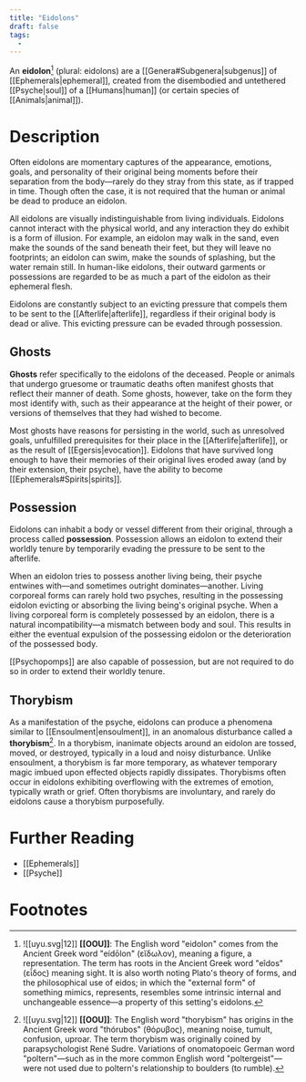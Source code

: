 ```yaml
---
title: "Eidolons"
draft: false
tags:
  - 
---
```


An **eidolon**[^eid] (plural: eidolons) are a [[Genera#Subgenera|subgenus]] of [[Ephemerals|ephemeral]], created from the disembodied and untethered [[Psyche|soul]] of a [[Humans|human]] (or certain species of [[Animals|animal]]). 

# Description
Often eidolons are momentary captures of the appearance, emotions, goals, and personality of their original being moments before their separation from the body—rarely do they stray from this state, as if trapped in time. Though often the case, it is not required that the human or animal be dead to produce an eidolon. 

All eidolons are visually indistinguishable from living individuals. Eidolons cannot interact with the physical world, and any interaction they do exhibit is a form of illusion. For example, an eidolon may walk in the sand, even make the sounds of the sand beneath their feet, but they will leave no footprints; an eidolon can swim, make the sounds of splashing, but the water remain still. In human-like eidolons, their outward garments or possessions are regarded to be as much a part of the eidolon as their ephemeral flesh.

Eidolons are constantly subject to an evicting pressure that compels them to be sent to the [[Afterlife|afterlife]], regardless if their original body is dead or alive. This evicting pressure can be evaded through possession.

## Ghosts
**Ghosts** refer specifically to the eidolons of the deceased. People or animals that undergo gruesome or traumatic deaths often manifest ghosts that reflect their manner of death. Some ghosts, however, take on the form they most identify with, such as their appearance at the height of their power, or versions of themselves that they had wished to become.

Most ghosts have reasons for persisting in the world, such as unresolved goals, unfulfilled prerequisites for their place in the [[Afterlife|afterlife]], or as the result of [[Egersis|evocation]]. Eidolons that have survived long enough to have their memories of their original lives eroded away (and by their extension, their psyche), have the ability to become [[Ephemerals#Spirits|spirits]].

## Possession
Eidolons can inhabit a body or vessel different from their original, through a process called **possession**. Possession allows an eidolon to extend their worldly tenure by temporarily evading the pressure to be sent to the afterlife.

When an eidolon tries to possess another living being, their psyche entwines with—and sometimes outright dominates—another. Living corporeal forms can rarely hold two psyches, resulting in the possessing eidolon evicting or absorbing the living being's original psyche. When a living corporeal form is completely possessed by an eidolon, there is a natural incompatibility—a mismatch between body and soul. This results in either the eventual expulsion of the possessing eidolon or the deterioration of the possessed body.

[[Psychopomps]] are also capable of possession, but are not required to do so in order to extend their worldly tenure.

## Thorybism
As a manifestation of the psyche, eidolons can produce a phenomena similar to [[Ensoulment|ensoulment]], in an anomalous disturbance called a **thorybism**[^thor]. In a thorybism, inanimate objects around an eidolon are tossed, moved, or destroyed, typically in a loud and noisy disturbance. Unlike ensoulment, a thorybism is far more temporary, as whatever temporary magic imbued upon effected objects rapidly dissipates. Thorybisms often occur in eidolons exhibiting overflowing with the extremes of emotion, typically wrath or grief. Often thorybisms are involuntary, and rarely do eidolons cause a thorybism purposefully.

# Further Reading
- [[Ephemerals]]
- [[Psyche]]

# Footnotes
[^eid]: ![[uyu.svg|12]] **[[OOU]]**: The English word "eidolon" comes from the Ancient Greek word "eídōlon" (εἴδωλον), meaning a figure, a representation. The term has roots in the Ancient Greek word "eîdos" (εἶδος) meaning sight. It is also worth noting Plato's theory of forms, and the philosophical use of eidos; in which the "external form" of something mimics, represents, resembles some intrinsic internal and unchangeable essence—a property of this setting's eidolons.

[^thor]:![[uyu.svg|12]] **[[OOU]]**: The English word "thorybism" has origins in the Ancient Greek word "thórubos" (θόρυβος), meaning noise, tumult, confusion, uproar. The term thorybism was originally coined by parapsychologist René Sudre. Variations of onomatopoeic German word "poltern"—such as in the more common English word "poltergeist"—were not used due to poltern's relationship to boulders (to rumble).  
